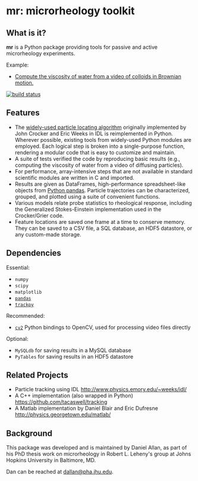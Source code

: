 mr: microrheology toolkit
=========================

What is it?
-----------

**mr** is a Python package providing tools for passive and active microrheology experiments.

Example:
  * [Compute the viscosity of water from a video of colloids in Brownian motion.](http://nbviewer.ipython.org/url/raw.github.com/danielballan/mr/master/examples/mr%20simple%20example.ipynb)

[![build status](https://travis-ci.org/danielballan/mr.png)](https://travis-ci.org/danielballan/mr)

Features
--------

  * The [widely-used particle locating algorithm](http://www.physics.emory.edu/~weeks/idl/tracking.html) originally implemented
    by John Crocker and Eric Weeks in IDL is reimplemented in
    Python. Wherever possible, existing tools from widely-used Python modules 
    are employed. Each logical step is broken into a single-purpose function,
    rendering a modular code that is easy to customize and maintain. 
  * A suite of tests verified the code by reproducing basic results (e.g., 
    computing the viscosity of water from a video of diffusing particles).
  * For performance, array-intensive steps that are not available in
    standard scientific modules are written in C and imported.
  * Results are given as DataFrames, high-performance spreadsheet-like objects 
    from [Python pandas](http://pandas.pydata.org/pandas-docs/stable/overview.html). 
    Particle trajectories can be 
    characterized, grouped, and plotted using a suite of convenient functions.
  * Various models relate probe statistics to rheological response, including
    the Generalized Stokes-Einstein implementation used in the Crocker/Grier 
    code.
  * Feature locations are saved one frame at a time to conserve memory. They
    can be saved to a CSV file, a SQL database, an HDF5 datastore, or any
    custom-made storage.

Dependencies
------------

Essential:

  * ``numpy``
  * ``scipy``
  * ``matplotlib``
  * [``pandas``](http://pandas.pydata.org/pandas-docs/stable/overview.html)
  * [``trackpy``](https://github.com/tacaswell/trackpy)

Recommended:

  * [``cv2``](http://opencv.org/downloads.html) Python bindings to OpenCV, 
    used for processing video files directly

Optional:

  * ``MySQLdb`` for saving results in a MySQL database
  * ``PyTables`` for saving results in an HDF5 datastore

Related Projects
----------------

  * Particle tracking using IDL http://www.physics.emory.edu/~weeks/idl/
  * A C++ implementation (also wrapped in Python) https://github.com/tacaswell/tracking
  * A Matlab implementation by Daniel Blair and Eric Dufresne http://physics.georgetown.edu/matlab/

Background
----------

This package was developed and is maintained by Daniel Allan, as part of his
PhD thesis work on microrheology in Robert L. Leheny's group at Johns Hopkins
University in Baltimore, MD.

Dan can be reached at dallan@pha.jhu.edu.
